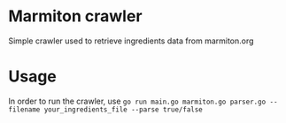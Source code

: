 # Marmiton crawler
Simple crawler used to retrieve ingredients data from marmiton.org

# Usage
In order to run the crawler, use `go run main.go marmiton.go parser.go --filename your_ingredients_file --parse true/false`

